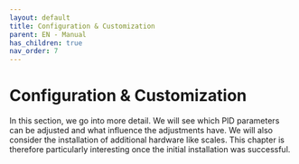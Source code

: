 ```yaml
---
layout: default
title: Configuration & Customization
parent: EN - Manual
has_children: true
nav_order: 7
---
```


# Configuration & Customization

In this section, we go into more detail. We will see which PID parameters can be adjusted and what influence the adjustments have. We will also consider the installation of additional hardware like scales. This chapter is therefore particularly interesting once the initial installation was successful. 